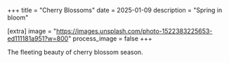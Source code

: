 +++
title = "Cherry Blossoms"
date = 2025-01-09
description = "Spring in bloom"

[extra]
image = "https://images.unsplash.com/photo-1522383225653-ed111181a951?w=800"
process_image = false
+++

The fleeting beauty of cherry blossom season.
